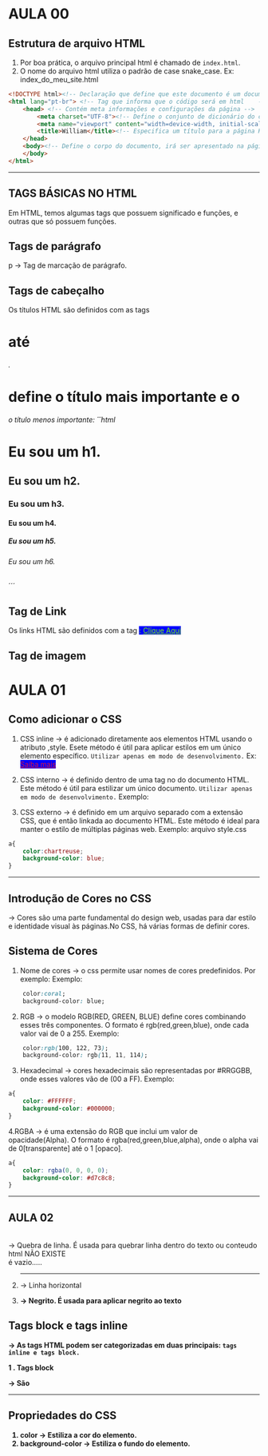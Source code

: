 # AULA 00
## Estrutura de arquivo HTML
1. Por boa prática, o arquivo principal html é chamado de `index.html`.
2. O nome do arquivo html utiliza o padrão de case snake_case. Ex: index_do_meu_site.html
```html
<!DOCTYPE html><!-- Declaração que define que este documento é um documento HTML5 -->
<html lang="pt-br"> <!-- Tag que informa que o código será em html    -->
    <head> <!-- Contém meta informações e configurações da página -->
        <meta charset="UTF-8"><!-- Define o conjunto de dicionário do código  -->
        <meta name="viewport" content="width=device-width, initial-scale=1.0"><!-- Define que as medidas serão feitas em cima de 100% da tela do dispositivo -->
        <title>William</title><!-- Especifica um título para a página HTML. -->
    </head>
    <body><!-- Define o corpo do documento, irá ser apresentado na página -->
    </body>
</html>
```

-------------------------------------------------------------------
## TAGS BÁSICAS NO HTML

Em HTML, temos algumas tags que possuem significado e funções, e outras que só possuem funções.

## Tags de parágrafo
p -> Tag de marcação de parágrafo. <p></p>

## Tags de cabeçalho
Os títulos HTML são definidos com as tags <h1> até <h6>.
<h1> define o título mais importante e o <h6> o título menos importante:
´´´html
    <h1>Eu sou um h1.</h1>
    <h2>Eu sou um h2.</h2>
    <h3>Eu sou um h3.</h3>
    <h4>Eu sou um h4.</h4>
    <h5>Eu sou um h5.</h5>
    <h6>Eu sou um h6.</h6>
´´´

## Tag de Link
Os links HTML são definidos com a tag <a>:
<a href="https://www.w3schools.com/html/default.asp">Clique Aqui</a>

## Tag de imagem


# AULA 01
## Como adicionar o CSS
1. CSS inline 
-> é adicionado diretamente aos elementos HTML usando o atributo ,style. Esete método é útil para aplicar estilos em um único elemento específico. `Utilizar apenas em modo de desenvolvimento.`
Ex: 
<a href="" style="color:crimson">Saiba mais</a>

2. CSS interno
-> é definido dentro de uma tag <style></style> no <head> do documento HTML. Este método é útil para estilizar um único documento. `Utilizar apenas em modo de desenvolvimento.`
Exemplo:
<style>
        a{
            color:chartreuse;
            background-color: blue;
        }
    </style>

3. CSS externo
-> é definido em um arquivo separado com a extensão CSS, que é então linkada ao documento HTML. Este método é ideal para manter o estilo de múltiplas páginas web.
Exemplo:
arquivo style.css
```css
a{
    color:chartreuse;
    background-color: blue;
}
```
---------------------------------------------------------------------

## Introdução de Cores no CSS
-> Cores são uma parte fundamental do design web, usadas para dar estilo e identidade visual às páginas.No CSS, há várias formas de definir cores.

## Sistema de Cores
1. Nome de cores
-> o css permite usar nomes de cores predefinidos. Por exemplo:
Exemplo:
```css
    color:coral;
    background-color: blue;
```

2. RGB
-> o modelo RGB(RED, GREEN, BLUE) define cores combinando esses três componentes. O formato é rgb(red,green,blue), onde cada valor vai de 0 a 255.
Exemplo:
```css
    color:rgb(100, 122, 73);
    background-color: rgb(11, 11, 114);
```
3. Hexadecimal
-> cores hexadecimais são representadas por #RRGGBB, onde esses valores vão de (00 a FF).
Exemplo:
```css
a{
    color: #FFFFFF;
    background-color: #000000;
}
```

4.RGBA
-> é uma extensão do RGB que inclui um valor de opacidade(Alpha). O formato é rgba(red,green,blue,alpha), onde o alpha vai de 0[transparente] até o 1 [opaco].
```css
a{
    color: rgba(0, 0, 0, 0);
    background-color: #d7c8c8;
}
```

---------------------------------------------------------------------

## AULA 02

<br> -> Quebra de linha. É usada para quebrar linha dentro do texto ou conteudo html
NÃO EXISTE </br> é vazio.....

2. <hr> -> Linha horizontal 

3. <b> -> Negrito. É usada para aplicar negrito ao texto 
  ## Tags block e tags inline

-> As tags HTML podem ser categorizadas em duas principais: `tags inline e tags block.`


1 . Tags block 

-> São 


---------------------------------------------------------------------
## Propriedades do CSS
1. color -> Estiliza a cor do elemento.
2. background-color -> Estiliza o fundo do elemento.